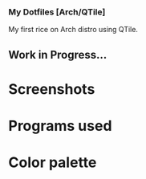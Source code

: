 ### My Dotfiles [Arch/QTile]
My first rice on Arch distro using QTile.
## Work in Progress...

# Screenshots

# Programs used

# Color palette
